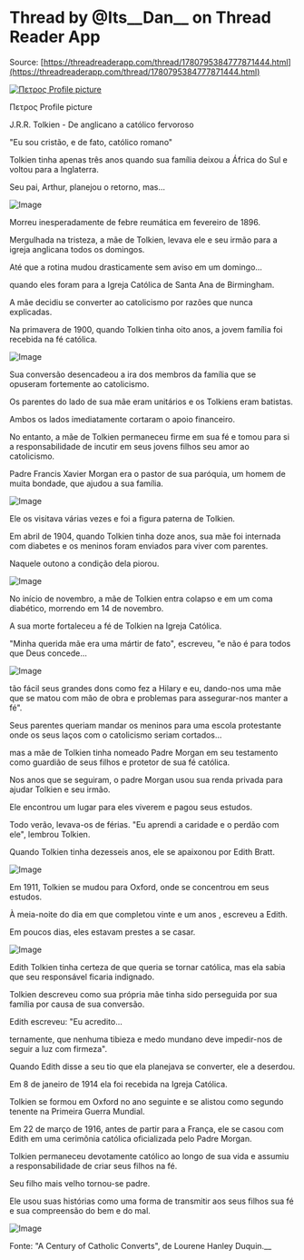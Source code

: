 # Thread by @Its\_\_Dan\_\_ on Thread Reader App

Source: [https://threadreaderapp.com/thread/1780795384777871444.html](https://threadreaderapp.com/thread/1780795384777871444.html)

[![Πετρος Profile picture](https://pbs.twimg.com/profile_images/1739708394766798848/RD3bBLCX_bigger.jpg)](https://threadreaderapp.com/user/Its__Dan__)

Πετρος Profile picture

J.R.R. Tolkien - De anglicano a católico fervoroso

"Eu sou cristão, e de fato, católico romano"

Tolkien tinha apenas três anos quando sua família deixou a África do Sul e voltou para a Inglaterra.

Seu pai, Arthur, planejou o retorno, mas...


![Image](https://pbs.twimg.com/media/GLan9wwWYAADGvE.jpg)

 

Morreu inesperadamente de febre reumática em fevereiro de 1896.

Mergulhada na tristeza, a mãe de Tolkien, levava ele e seu irmão para a igreja anglicana todos os domingos.

Até que a rotina mudou drasticamente sem aviso em um domingo...

quando eles foram para a Igreja Católica de Santa Ana de Birmingham.

A mãe decidiu se converter ao catolicismo por razões que nunca explicadas.

Na primavera de 1900, quando Tolkien tinha oito anos, a jovem família foi recebida na fé católica.


![Image](https://pbs.twimg.com/media/GLan-fRWIAAx3hK.jpg)



Sua conversão desencadeou a ira dos membros da família que se opuseram fortemente ao catolicismo.

Os parentes do lado de sua mãe eram unitários e os Tolkiens eram batistas.

Ambos os lados imediatamente cortaram o apoio financeiro.


No entanto, a mãe de Tolkien permaneceu firme em sua fé e tomou para si a responsabilidade de incutir em seus jovens filhos seu amor ao catolicismo.

Padre Francis Xavier Morgan era o pastor de sua paróquia, um homem de muita bondade, que ajudou a sua família.


![Image](https://pbs.twimg.com/media/GLan_T6XUAAivhc.jpg)



Ele os visitava várias vezes e foi a figura paterna de Tolkien.

Em abril de 1904, quando Tolkien tinha doze anos, sua mãe foi internada com diabetes e os meninos foram enviados para viver com parentes.

Naquele outono a condição dela piorou.


![Image](https://pbs.twimg.com/media/GLan_tvWEAE3xxQ.jpg)


No início de novembro, a mãe de Tolkien entra colapso e em um coma diabético, morrendo em 14 de novembro.

A sua morte fortaleceu a fé de Tolkien na Igreja Católica.

"Minha querida mãe era uma mártir de fato", escreveu, "e não é para todos que Deus concede...


![Image](https://pbs.twimg.com/media/GLaoAIDWQAQE73z.jpg)


tão fácil seus grandes dons como fez a Hilary e eu, dando-nos uma mãe que se matou com mão de obra e problemas para assegurar-nos manter a fé".

Seus parentes queriam mandar os meninos para uma escola protestante onde os seus laços com o catolicismo seriam cortados...


mas a mãe de Tolkien tinha nomeado Padre Morgan em seu testamento como guardião de seus filhos e protetor de sua fé católica.

Nos anos que se seguiram, o padre Morgan usou sua renda privada para ajudar Tolkien e seu irmão.

Ele encontrou um lugar para eles viverem e pagou seus estudos.

Todo verão, levava-os de férias. "Eu aprendi a caridade e o perdão com ele", lembrou Tolkien.

Quando Tolkien tinha dezesseis anos, ele se apaixonou por Edith Bratt.


![Image](https://pbs.twimg.com/media/GLaoBCGWoAAyB4s.jpg)


Em 1911, Tolkien se mudou para Oxford, onde se concentrou em seus estudos.

À meia-noite do dia em que completou vinte e um anos , escreveu a Edith.

Em poucos dias, eles estavam prestes a se casar.


![Image](https://pbs.twimg.com/media/GLaoBf4XcAALMLJ.jpg)



Edith Tolkien tinha certeza de que queria se tornar católica, mas ela sabia que seu responsável ficaria indignado.

Tolkien descreveu como sua própria mãe tinha sido perseguida por sua família por causa de sua conversão.

Edith escreveu: "Eu acredito...


ternamente, que nenhuma tibieza e medo mundano deve impedir-nos de seguir a luz com firmeza".

Quando Edith disse a seu tio que ela planejava se converter, ele a deserdou.

Em 8 de janeiro de 1914 ela foi recebida na Igreja Católica.


Tolkien se formou em Oxford no ano seguinte e se alistou como segundo tenente na Primeira Guerra Mundial.

Em 22 de março de 1916, antes de partir para a França, ele se casou com Edith em uma cerimônia católica oficializada pelo Padre Morgan.


Tolkien permaneceu devotamente católico ao longo de sua vida e assumiu a responsabilidade de criar seus filhos na fé.

Seu filho mais velho tornou-se padre.

Ele usou suas histórias como uma forma de transmitir aos seus filhos sua fé e sua compreensão do bem e do mal.


![Image](https://pbs.twimg.com/media/GLaoChBWcAEvVfc.jpg)


Fonte: "A Century of Catholic Converts", de Lourene Hanley Duquin.__

